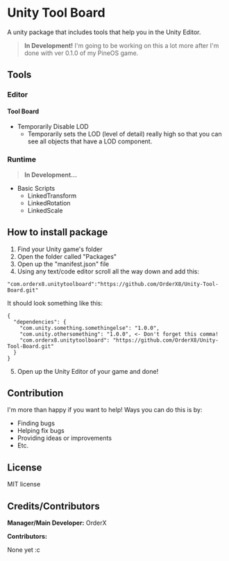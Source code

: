 # Unity Tool Board
A unity package that includes tools that help you in the Unity Editor.

> **In Development!**
> I'm going to be working on this a lot more after I'm done with ver 0.1.0 of my PineOS game.

## Tools

### Editor

#### Tool Board

- Temporarily Disable LOD
  -   Temporarily sets the LOD (level of detail) really high so that you can see all objects that have a LOD component.
 

### Runtime

> **In Development...**

- Basic Scripts
  - LinkedTransform
  - LinkedRotation
  - LinkedScale

## How to install package

1. Find your Unity game's folder
2. Open the folder called "Packages"
3. Open up the "manifest.json" file
4. Using any text/code editor scroll all the way down and add this:

```
"com.orderx8.unitytoolboard":"https://github.com/OrderX8/Unity-Tool-Board.git"
```

It should look something like this:
```
{
  "dependencies": {
    "com.unity.something.somethingelse": "1.0.0",
    "com.unity.othersomething": "1.0.0", <- Don't forget this comma!
    "com.orderx8.unitytoolboard": "https://github.com/OrderX8/Unity-Tool-Board.git"
  }
}
```

5. Open up the Unity Editor of your game and done!

## Contribution

I'm more than happy if you want to help! Ways you can do this is by:
- Finding bugs
- Helping fix bugs
- Providing ideas or improvements
- Etc.

## License

MIT license

## Credits/Contributors

**Manager/Main Developer:** OrderX

**Contributors:**

None yet :c

